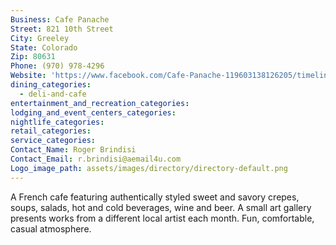 ```yaml
---
Business: Cafe Panache
Street: 821 10th Street
City: Greeley
State: Colorado
Zip: 80631
Phone: (970) 978-4296
Website: 'https://www.facebook.com/Cafe-Panache-119603138126205/timeline/'
dining_categories:
  - deli-and-cafe
entertainment_and_recreation_categories:
lodging_and_event_centers_categories:
nightlife_categories:
retail_categories:
service_categories:
Contact_Name: Roger Brindisi
Contact_Email: r.brindisi@aemail4u.com
Logo_image_path: assets/images/directory/directory-default.png
---
```



A French cafe featuring authentically styled sweet and savory crepes, soups, salads, hot and cold beverages, wine and beer. A small art gallery presents works from a different local artist each month. Fun, comfortable, casual atmosphere.